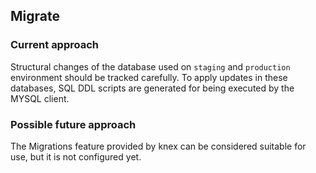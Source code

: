 ## Migrate

### Current approach

Structural changes of the database used on `staging` and `production` environment should be tracked carefully. To apply updates in these databases, SQL DDL scripts are generated for being executed by the MYSQL client.

### Possible future approach

The Migrations feature provided by knex can be considered suitable for use, but it is not configured yet.